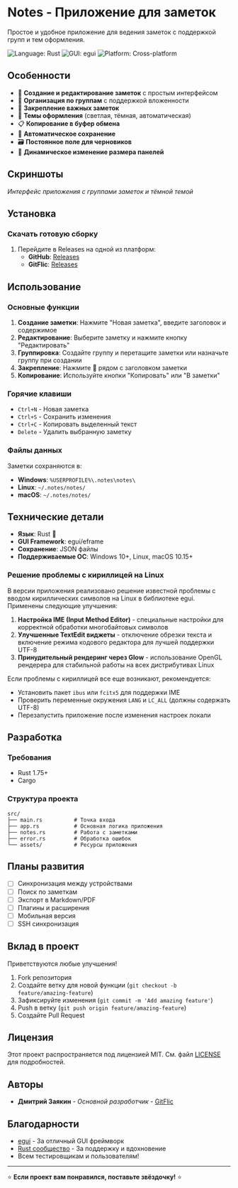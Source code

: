 # Notes - Приложение для заметок

Простое и удобное приложение для ведения заметок с поддержкой групп и тем оформления.

![Language: Rust](https://img.shields.io/badge/language-Rust-orange.svg)
![GUI: egui](https://img.shields.io/badge/GUI-egui-blue.svg)
![Platform: Cross-platform](https://img.shields.io/badge/platform-Windows%20%7C%20Linux%20%7C%20macOS-green.svg)

## Особенности

- 📝 **Создание и редактирование заметок** с простым интерфейсом
- 📁 **Организация по группам** с поддержкой вложенности
- 📌 **Закрепление важных заметок**
- 🎨 **Темы оформления** (светлая, тёмная, автоматическая)
- 📋 **Копирование в буфер обмена**
- 💾 **Автоматическое сохранение**
- 🗃️ **Постоянное поле для черновиков**
- 🔄 **Динамическое изменение размера панелей**

## Скриншоты

*Интерфейс приложения с группами заметок и тёмной темой*

## Установка

### Скачать готовую сборку

1. Перейдите в Releases на одной из платформ:
   - **GitHub**: [Releases](https://github.com/Zayakind/fast-bind)
   - **GitFlic**: [Releases](https://gitflic.ru/project/zapyp/fast-bind)


## Использование

### Основные функции

1. **Создание заметки**: Нажмите "Новая заметка", введите заголовок и содержимое
2. **Редактирование**: Выберите заметку и нажмите кнопку "Редактировать"
3. **Группировка**: Создайте группу и перетащите заметки или назначьте группу при создании
4. **Закрепление**: Нажмите 📌 рядом с заголовком заметки
5. **Копирование**: Используйте кнопки "Копировать" или "В заметки"

### Горячие клавиши

- `Ctrl+N` - Новая заметка
- `Ctrl+S` - Сохранить изменения
- `Ctrl+C` - Копировать выделенный текст
- `Delete` - Удалить выбранную заметку

### Файлы данных

Заметки сохраняются в:
- **Windows**: `%USERPROFILE%\.notes\notes\`
- **Linux**: `~/.notes/notes/`
- **macOS**: `~/.notes/notes/`

## Технические детали

- **Язык**: Rust 🦀
- **GUI Framework**: egui/eframe
- **Сохранение**: JSON файлы
- **Поддерживаемые ОС**: Windows 10+, Linux, macOS 10.15+

### Решение проблемы с кириллицей на Linux

В версии приложения реализовано решение известной проблемы с вводом кириллических символов на Linux в библиотеке egui. Применены следующие улучшения:

1. **Настройка IME (Input Method Editor)** - специальные настройки для корректной обработки многобайтовых символов
2. **Улучшенные TextEdit виджеты** - отключение обрезки текста и включение режима кодового редактора для лучшей поддержки UTF-8
3. **Принудительный рендеринг через Glow** - использование OpenGL рендерера для стабильной работы на всех дистрибутивах Linux

Если проблемы с кириллицей все еще возникают, рекомендуется:
- Установить пакет `ibus` или `fcitx5` для поддержки IME
- Проверить переменные окружения `LANG` и `LC_ALL` (должны содержать UTF-8)
- Перезапустить приложение после изменения настроек локали

## Разработка

### Требования

- Rust 1.75+
- Cargo

### Структура проекта

```
src/
├── main.rs          # Точка входа
├── app.rs           # Основная логика приложения
├── notes.rs         # Работа с заметками
├── error.rs         # Обработка ошибок
└── assets/          # Ресурсы приложения
```


## Планы развития

- [ ] Синхронизация между устройствами
- [ ] Поиск по заметкам
- [ ] Экспорт в Markdown/PDF
- [ ] Плагины и расширения
- [ ] Мобильная версия
- [ ] SSH синхронизация

## Вклад в проект

Приветствуются любые улучшения! 

1. Fork репозитория
2. Создайте ветку для новой функции (`git checkout -b feature/amazing-feature`)
3. Зафиксируйте изменения (`git commit -m 'Add amazing feature'`)
4. Push в ветку (`git push origin feature/amazing-feature`)
5. Создайте Pull Request

## Лицензия

Этот проект распространяется под лицензией MIT. См. файл [LICENSE](LICENSE) для подробностей.

## Авторы

- **Дмитрий Заякин** - *Основной разработчик* - [GitFlic](https://gitflic.ru/user/zapyp)

## Благодарности

- [egui](https://github.com/emilk/egui) - За отличный GUI фреймворк
- [Rust сообщество](https://www.rust-lang.org/community) - За поддержку и вдохновение
- Всем тестировщикам и пользователям!

---

⭐ **Если проект вам понравился, поставьте звёздочку!** ⭐ 